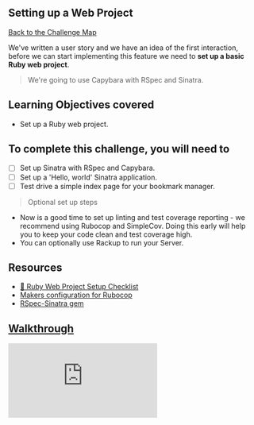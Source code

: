 ## Setting up a Web Project

[Back to the Challenge Map](00_challenge_map.md#challenges)

We've written a user story and we have an idea of the first interaction, before we can start implementing this feature we need to **set up a basic Ruby web project**.

> We're going to use Capybara with RSpec and Sinatra.

## Learning Objectives covered

* Set up a Ruby web project.

## To complete this challenge, you will need to

- [ ] Set up Sinatra with RSpec and Capybara.
- [ ] Set up a 'Hello, world' Sinatra application.
- [ ] Test drive a simple index page for your bookmark manager.

> Optional set up steps
- Now is a good time to set up linting and test coverage reporting - we recommend using Rubocop and SimpleCov. Doing this early will help you to keep your code clean and test coverage high.
- You can optionally use Rackup to run your Server.

## Resources

* [:pill: Ruby Web Project Setup Checklist](../pills/ruby_web_project_setup_list.md)
* [Makers configuration for Rubocop](https://github.com/makersacademy/scaffolint)
* [RSpec-Sinatra gem](https://github.com/tansaku/rspec-sinatra)

## [Walkthrough](walkthroughs/02.md)


![Tracking pixel](https://githubanalytics.herokuapp.com/course/bookmark_manager/02_setting_up_a_web_project.md)
